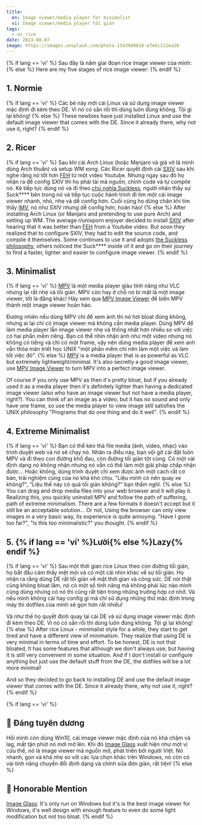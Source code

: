```yaml
---
title:
  en: Image viewer/media player for minimalist
  vi: Image viewer/media player tối giản
tags:
  - os_rice
date: 2023-08-07
image: https://images.unsplash.com/photo-1543940610-e7e6c111ea10
---
```


{% if lang == 'vi' %}
  Sau đây là năm giai đoạn rice image viewer của mình:
{% else %}
  Here are my five stages of rice image viewer:
{% endif %}

## 1. Normie

{% if lang == 'vi' %}
  Các bé này mới cài Linux và sử dụng image viewer mặc định đi kèm theo DE. Vi nó có sắn rồi thì dùng luôn đúng không. Tội gì lại không!
{% else %}
  These newbies have just installed Linux and use the default image viewer that comes with the DE. Since it already there, why not use it, right?
{% endif %}

## 2. Ricer

{% if lang == 'vi' %}
  Sau khi cài Arch Linux (hoặc Manjaro và giả vờ là mình dùng Arch thuần) và setup WM xong. Các Ricer quyết định cài [SXIV](https://github.com/muennich/sxiv) sau khi nghe rằng nó tốt hơn [FEH](https://feh.finalrewind.org) từ một video Youtube. Nhưng ngay sau đó họ nhận ra để config SXIV thì họ phải tải mã nguồn, chỉnh code và tự compile nó. Kẻ tiếp tực dùng nó và đi theo [chủ nghĩa Suckless](https://suckless.org/philosophy), người nhận thấy sự Suck**** bên trong nó và tiếp tục cuộc hành trình đi tìm một cái image viewer nhanh, nhỏ, nhẹ và dễ config hơn. Cuối cùng họ dừng chân khi tìm thấy [IMV](https://sr.ht/~exec64/imv), nó như SXIV nhưng dễ config hơn, hoàn hảo!
{% else %}
  After installing Arch Linux (or Manjaro and pretending to use pure Arch) and setting up WM. The average r/unixporn enjoyer decided to install [SXIV](https://github.com/muennich/sxiv) after hearing that it was better than [FEH](https://feh.finalrewind.org) from a Youtube video. But soon they realized that to configure SXIV, they had to edit the source code, and compile it themselves. Some continues to use it and adopts [the Suckless philosophy](https://suckless.org/philosophy), others noticed the Suck**** inside of it and go on their journey to find a faster, lighter and easier to configure image viewer.
{% endif %}

## 3. Minimalist

{% if lang == 'vi' %}
  [MPV](https://mpv.io) là một media player giàu tính năng như VLC nhưng lại rất nhẹ và tối giản. MPV còn hay ở chỗ nó bí mật là một image viewer, tốt là đằng khác! Hãy xem qua [MPV Image Viewer](https://github.com/occivink/mpv-image-viewer) để biến MPV thành một image viewer hoàn hảo.

  Đương nhiên nếu dùng MPV chỉ để xem ảnh thì nó hơi bloat đúng không, nhưng ai lại chỉ có image viewer mà không cần media player. Dùng MPV để làm media player lẫn image viewer nhẹ và thống nhất hơn nhiều so với việc có hai phần mềm riêng. Bạn có thể nhìn nhận ảnh như một video nhưng nó không có tiếng và chỉ có một frame, vậy nên dùng media player để xem anh vẫn thỏa mãn triết học UNIX "một phần mềm chỉ nên làm một việc và làm tốt việc đó".
{% else %}
  [MPV](https://mpv.io) is a media player that is as powerful as VLC but extremely lightweight/minimal. It's also secretly a good image viewer, use [MPV Image Viewer](https://github.com/occivink/mpv-image-viewer) to turn MPV into a perfect image viewer.

  Of course if you only use MPV as then it's pretty bloat, but if you already used it as a media player then it's definitely lighter than having a dedicated image viewer (also who have an image viewer but not have a media player, right?). You can think of an image as a video, but it has no sound and only have one frame, so use the media player to view image still satisfies the UNIX philosophy "Programs that do one thing and do it well".
{% endif %}

## 4. Extreme Minimalist

{% if lang == 'vi' %}
  Bạn có thể kéo thả file media (ảnh, video, nhạc) vào trình duyệt web và nó sẽ chạy nó. Nhân ra điều này, bạn vội gỡ cài đặt luôn MPV và đi theo con đường khổ đau, còn đường tối giản tột cùng. Có một vài định dạng nó không nhận nhưng nó vẫn có thể làm một giải pháp chấp nhận được... Hoặc không, dùng trình duyệt chỉ xem được ảnh một cách rất cơ bản, trải nghiệm cùng của nó khá khó chịu. "Liệu mình có nên quay xe không?", "Liệu thế này có quá tối giản không?" bạn thầm nghĩ.
{% else %}
  You can drag and drop media files into your web browser and it will play it. Realizing this, you quickly uninstall MPV and follow the path of suffering, path of extreme minimalism. There are a few formats it doesn't accept but it still be an acceptable solution... Or not, Using the browser can only view images in a very basic way, its experience is quite annoying. "Have I gone too far?", "Is this too minimalistic?" you thought.
{% endif %}

## 5. {% if lang == 'vi' %}Lười{% else %}Lazy{% endif %}

{% if lang == 'vi' %}
  Sau một thời gian rice Linux theo con đường tối giản, họ bắt đầu cảm thấy mệt mỏi và có một cái nhìn khác về sự tối giản. Họ nhận ra rằng dùng DE rất tối giản về mặt thời gian và công sức. DE nói thật cũng không bloat lắm, nó có một số tính năng mà không phải lúc nào mình cũng dùng nhưng có nó thì cũng rất tiện trong những trường hợp cơ nhỡ. Và nếu mình không cài hay config gì mà chỉ sử dụng những thứ mặc định trong máy thì dotfiles của mình sẽ gọn hơn rất nhiều!

  Và như thế họ quyết định quay lại cài DE và sử dụng image viewer mặc định đi kèm theo DE. Vi nó có sắn rồi thì dùng luôn đúng không. Tội gì lại không!
{% else %}
  After rice Linux - minimalist style for a while, they start to get tired and have a different view of minimalism. They realize that using DE is very minimal in terms of time and effort. To be honest, DE is not that bloated, It has some features that although we don't always use, but having it is still very convenient in some situation. And if I don't install or configure anything but just use the default stuff from the DE, the dotfiles will be a lot more minimal!

  And so they decided to go back to installing DE and use the default image viewer that comes with the DE. Since it already there, why not use it, right?
{% endif %}

{% if lang == 'vi' %}
  ## 📢 Đáng tuyên dương

  Hồi mình còn dùng Win10, cái image viewer mặc định của nó khá chậm và lag, mất tận phút nó mới mở lên. Khi đó [Image Glass](https://imageglass.org) xuất hiện như một vị cứu thế, nó là image viewer mã nguồn mở, phát triển bởi người Việt. Nó nhanh, gọn và khá nhẹ so với các lựa chọn khác trên Windows, nó còn có vài tính năng chuyển đổi định dạng và chỉnh sửa đơn giản, rất tiện!
{% else %}
  ## 📢 Honorable Mention

  [Image Glass](https://imageglass.org): It's only run on Windows but it's is the best image viewer for Windows, it's well design with enough feature to even do some light modification but not too bloat.
{% endif %}

